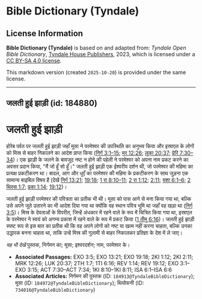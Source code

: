 # Bible Dictionary (Tyndale)

## License Information

**Bible Dictionary (Tyndale)** is based on and adapted from: _Tyndale Open Bible Dictionary_, [Tyndale House Publishers](https://tyndaleopenresources.com/), 2023, which is licensed under a [CC BY-SA 4.0 license](https://creativecommons.org/licenses/by-sa/4.0/legalcode.en).

This markdown version (created `2025-10-20`) is provided under the same license.



--------------------------------

## जलती हुई झाड़ी (id: 184880)

जलती हुई झाड़ी
==============

होरेब पर्वत पर जलती हुई झाड़ी जहाँ मूसा ने परमेश्वर की उपस्थिति का अनुभव किया और इस्राएल के लोगों को मिस्र से बाहर निकालने का आदेश प्राप्त किया ([निर्ग 3:1–15](https://ref.ly/Exod3:1-Exod3:15); [मर 12:26](https://ref.ly/Mark12:26); [लूका 20:37](https://ref.ly/Luke20:37); [प्रेरि 7:30–34](https://ref.ly/Acts7:30-Acts7:34))। एक झाड़ी के जलने के बावजूद नष्ट न होने की पहेली ने परमेश्वर को अपना नाम प्रकट करने का अवसर प्रदान किया, "मैं जो हूँ सो हूँ।" जलती हुई झाड़ी एक ईश्वरीय दर्शन थी, जो परमेश्वर की महिमा का प्रत्यक्ष प्रकटीकरण था। बादल, आग और धुएँ का परमेश्वर की महिमा के प्रकटीकरण के साथ जुड़ना एक सामान्य बाइबिल विषय है (देखें [निर्ग 13:21](https://ref.ly/Exod13:21); [19:18](https://ref.ly/Exod19:18); [1 रा 8:10–11](https://ref.ly/1Kgs8:10-1Kgs8:11); [2 रा 1:12](https://ref.ly/2Kgs1:12); [2:11](https://ref.ly/2Kgs2:11); [यशा 6:1–6](https://ref.ly/Isa6:1-Isa6:6); [2 थिस्स 1:7](https://ref.ly/2Thess1:7); [प्रका 1:14](https://ref.ly/Rev1:14); [19:12](https://ref.ly/Rev19:12))।

जलती हुई झाड़ी परमेश्वर की पवित्रता का प्रतीक भी थी। मूसा को पास आने से मना किया गया था, बल्कि उसे अपने जूते उतारने का भी आदेश दिया गया था क्योंकि वह स्थान पवित्र भूमि था जहाँ वह खड़ा था ([निर्ग 3:5](https://ref.ly/Exod3:5))। मिस्र के देवताओं के विपरीत, जिन्हें अंधकार में रहने वाले के रूप में चित्रित किया गया था, इस्राएल के परमेश्वर ने स्वयं को अगम्य प्रकाश में रहने वाले के रूप में प्रकट किया ([1 तीमु 6:16](https://ref.ly/1Tim6:16))। जलती हुई झाड़ी स्पष्ट रूप से इस बात का प्रतीक थी कि वह अपने लोगों को नष्ट या खत्म नहीं करना चाहता, बल्कि उनका उद्धारक बनना चाहता था, ताकि उन्हें मिस्र की गुलामी से बाहर निकालकर प्रतिज्ञा के देश में ले जाए।

*यह भी देखें*  पुस्तक, निर्गमन का; मूसा; इश्वरदर्शन; नाम, परमेश्वर के। 

* **Associated Passages:** EXO 3:5; EXO 13:21; EXO 19:18; 2KI 1:12; 2KI 2:11; MRK 12:26; LUK 20:37; 2TH 1:7; 1TI 6:16; REV 1:14; REV 19:12; EXO 3:1–EXO 3:15; ACT 7:30–ACT 7:34; 1KI 8:10–1KI 8:11; ISA 6:1–ISA 6:6
* **Associated Articles:** निर्गमन की पुस्तक  (ID: `184913@TyndaleBibleDictionary`); मूसा (ID: `184972@TyndaleBibleDictionary`); थियोफनी (ID: `734016@TyndaleBibleDictionary`)

